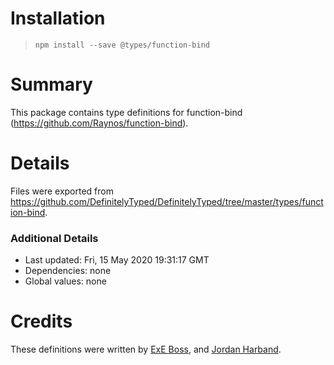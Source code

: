 # Installation
> `npm install --save @types/function-bind`

# Summary
This package contains type definitions for function-bind (https://github.com/Raynos/function-bind).

# Details
Files were exported from https://github.com/DefinitelyTyped/DefinitelyTyped/tree/master/types/function-bind.

### Additional Details
 * Last updated: Fri, 15 May 2020 19:31:17 GMT
 * Dependencies: none
 * Global values: none

# Credits
These definitions were written by [ExE Boss](https://github.com/ExE-Boss), and [Jordan Harband](https://github.com/ljharb).
